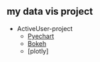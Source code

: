 ## my data vis project

- ActiveUser-project
    - [Pyechart](https://suhyun-cho.github.io/my-data-vis-project/activeUser_Pyechart.html)
    - [Bokeh](https://suhyun-cho.github.io/my-data-vis-project/activeUser_bokeh.html) 
    - [plotly]
    
    
    
    
